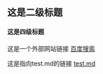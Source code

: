 ## 这是二级标题
#### 这是四级标题
这是一个外部网站链接 [百度搜索](https://www.baidu.com)

这是指向test.md的链接 [test.md](https://github.com/soul-of-winter/Test/blob/main/test.md)
